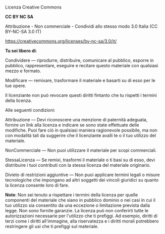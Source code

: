 Licenza Creative Commons

**CC BY NC SA**

Attribuzione - Non commerciale - Condividi allo stesso modo 3.0 Italia (CC BY-NC-SA 3.0 IT)

https://creativecommons.org/licenses/by-nc-sa/3.0/it/

**Tu sei libero di**:

Condividere — riprodurre, distribuire, comunicare al pubblico, esporre in pubblico, rappresentare, eseguire e recitare questo materiale con qualsiasi mezzo e formato.

Modificare — remixare, trasformare il materiale e basarti su di esso per le tue opere.

Il licenziante non può revocare questi diritti fintanto che tu rispetti i termini della licenza.

Alle seguenti condizioni:

Attribuzione — Devi riconoscere una menzione di paternità adeguata, fornire un link alla licenza e indicare se sono state effettuate delle modifiche. Puoi fare ciò in qualsiasi maniera ragionevole possibile, ma non con modalità tali da suggerire che il licenziante avalli te o il tuo utilizzo del materiale.

NonCommerciale — Non puoi utilizzare il materiale per scopi commerciali.

StessaLicenza — Se remixi, trasformi il materiale o ti basi su di esso, devi distribuire i tuoi contributi con la stessa licenza del materiale originario.

Divieto di restrizioni aggiuntive — Non puoi applicare termini legali o misure tecnologiche che impongano ad altri soggetti dei vincoli giuridici su quanto la licenza consente loro di fare.

**Note**:
Non sei tenuto a rispettare i termini della licenza per quelle componenti del materiale che siano in pubblico dominio o nei casi in cui il tuo utilizzo sia consentito da una eccezione o limitazione prevista dalla legge.
Non sono fornite garanzie. La licenza può non conferirti tutte le autorizzazioni necessarie per l'utilizzo che ti prefiggi. Ad esempio, diritti di terzi come i diritti all'immagine, alla riservatezza e i diritti morali potrebbero restringere gli usi che ti prefiggi sul materiale.
